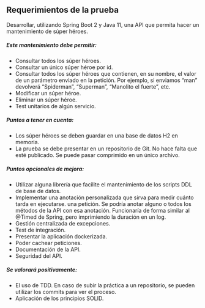 ## Requerimientos de la prueba

Desarrollar, utilizando Spring Boot 2 y Java 11, una API que permita hacer un mantenimiento de súper
héroes.

##### Este mantenimiento debe permitir:
- Consultar todos los súper héroes.
- Consultar un único súper héroe por id.
- Consultar todos los súper héroes que contienen, en su nombre, el valor de un parámetro
  enviado en la petición. Por ejemplo, si enviamos “man” devolverá “Spiderman”, “Superman”,
  “Manolito el fuerte”, etc.
- Modificar un súper héroe.
- Eliminar un súper héroe.
- Test unitarios de algún servicio.

##### Puntos a tener en cuenta:
- Los súper héroes se deben guardar en una base de datos H2 en memoria.
- La prueba se debe presentar en un repositorio de Git. No hace falta que esté publicado. Se
  puede pasar comprimido en un único archivo.

##### Puntos opcionales de mejora:
- Utilizar alguna librería que facilite el mantenimiento de los scripts DDL de base de datos.
- Implementar una anotación personalizada que sirva para medir cuánto tarda en ejecutarse.
  una petición. Se podría anotar alguno o todos los métodos de la API con esa anotación.
  Funcionaría de forma similar al @Timed de Spring, pero imprimiendo la duración en un log.
- Gestión centralizada de excepciones.
- Test de integración.
- Presentar la aplicación dockerizada.
- Poder cachear peticiones.
- Documentación de la API.
- Seguridad del API.

##### Se valorará positivamente:
- El uso de TDD. En caso de subir la práctica a un repositorio, se pueden utilizar los commits
  para ver el proceso.
- Aplicación de los principios SOLID.

